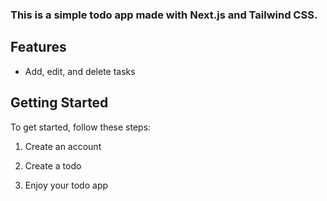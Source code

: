 ### This is a simple todo app made with Next.js and Tailwind CSS.

## Features

- Add, edit, and delete tasks

## Getting Started

To get started, follow these steps:

1. Create an account

2. Create a todo

3. Enjoy your todo app
